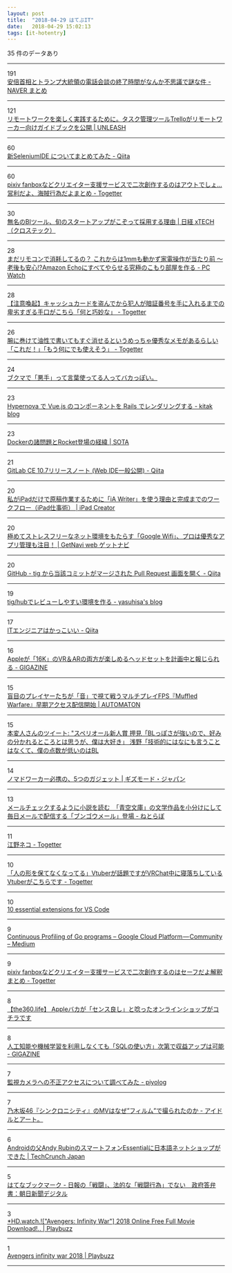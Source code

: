 ```yaml
---
layout: post
title:  "2018-04-29 はてぶIT"
date:   2018-04-29 15:02:13
tags: [it-hotentry]
---
```

35 件のデータあり

<hr><div class="row">
<div class="col-1"><span class="badge badge-pill badge-success h2">191</span></div>
<div class="col-11"><a href='https://matome.naver.jp/odai/2152493256703171201' target='_blank'>安倍首相とトランプ大統領の電話会談の終了時間がなんか不思議で謎な件 - NAVER まとめ</a></div>
</div>
<hr>
<div class="row">
<div class="col-1"><span class="badge badge-pill badge-success h2">121</span></div>
<div class="col-11"><a href='https://unleash.tokyo/2018/02/09/remote-work-guide-trello/' target='_blank'>リモートワークを楽しく実践するために。タスク管理ツールTrelloがリモートワーカー向けガイドブックを公開 | UNLEASH</a></div>
</div>
<hr>
<div class="row">
<div class="col-1"><span class="badge badge-pill badge-success h2">60</span></div>
<div class="col-11"><a href='https://qiita.com/gluelan2013/items/0513c5331b6a67086308' target='_blank'>新SeleniumIDE についてまとめてみた - Qiita</a></div>
</div>
<hr>
<div class="row">
<div class="col-1"><span class="badge badge-pill badge-success h2">60</span></div>
<div class="col-11"><a href='https://togetter.com/li/1222309' target='_blank'>pixiv fanboxなどクリエイター支援サービスで二次創作するのはアウトでしょ…営利だよ、海賊行為だよまとめ - Togetter</a></div>
</div>
<hr>
<div class="row">
<div class="col-1"><span class="badge badge-pill badge-success h2">30</span></div>
<div class="col-11"><a href='http://tech.nikkeibp.co.jp/it/atcl/column/15/061500148/092000129/' target='_blank'>無名のBIツール、旬のスタートアップがこぞって採用する理由 | 日経 xTECH（クロステック）</a></div>
</div>
<hr>
<div class="row">
<div class="col-1"><span class="badge badge-pill badge-success h2">28</span></div>
<div class="col-11"><a href='https://pc.watch.impress.co.jp/docs/news/1119546.html' target='_blank'>まだリモコンで消耗してるの？ これからは1mmも動かず家電操作が当たり前 ～老後も安心!?Amazon Echoにすべてやらせる究極のこもり部屋を作る - PC Watch</a></div>
</div>
<hr>
<div class="row">
<div class="col-1"><span class="badge badge-pill badge-success h2">28</span></div>
<div class="col-11"><a href='https://togetter.com/li/1222310' target='_blank'>【注意喚起】キャッシュカードを盗んでから犯人が暗証番号を手に入れるまでの卑劣すぎる手口がこちら「何と巧妙な」 - Togetter</a></div>
</div>
<hr>
<div class="row">
<div class="col-1"><span class="badge badge-pill badge-success h2">26</span></div>
<div class="col-11"><a href='https://togetter.com/li/1222374' target='_blank'>腕に巻けて油性で書いてもすぐ消せるというめっちゃ優秀なメモがあるらしい「これだ！」「もう何にでも使えそう」 - Togetter</a></div>
</div>
<hr>
<div class="row">
<div class="col-1"><span class="badge badge-pill badge-success h2">24</span></div>
<div class="col-11"><a href='https://anond.hatelabo.jp/20180428194041' target='_blank'>ブクマで「悪手」って言葉使ってる人ってバカっぽい。</a></div>
</div>
<hr>
<div class="row">
<div class="col-1"><span class="badge badge-pill badge-success h2">23</span></div>
<div class="col-11"><a href='http://kitak.hatenablog.jp/entry/2018/04/28/162427' target='_blank'>Hypernova で Vue.js のコンポーネントを Rails でレンダリングする - kitak blog</a></div>
</div>
<hr>
<div class="row">
<div class="col-1"><span class="badge badge-pill badge-success h2">23</span></div>
<div class="col-11"><a href='https://deeeet.com/writing/2015/02/17/docker-bad-points/' target='_blank'>Dockerの諸問題とRocket登場の経緯 | SOTA</a></div>
</div>
<hr>
<div class="row">
<div class="col-1"><span class="badge badge-pill badge-success h2">21</span></div>
<div class="col-11"><a href='https://qiita.com/tnir/items/66501667f12cf29f3ba8' target='_blank'>GitLab CE 10.7リリースノート (Web IDE一般公開) - Qiita</a></div>
</div>
<hr>
<div class="row">
<div class="col-1"><span class="badge badge-pill badge-success h2">20</span></div>
<div class="col-11"><a href='http://necojita.com/2018042713853' target='_blank'>私がiPadだけで原稿作業するために「iA Writer」を使う理由と完成までのワークフロー（iPad仕事術） | iPad Creator</a></div>
</div>
<hr>
<div class="row">
<div class="col-1"><span class="badge badge-pill badge-success h2">20</span></div>
<div class="col-11"><a href='https://getnavi.jp/digital/253992/' target='_blank'>極めてストレスフリーなネット環境をもたらす「Google Wifi」、プロは優秀なアプリ管理も注目！ | GetNavi web ゲットナビ</a></div>
</div>
<hr>
<div class="row">
<div class="col-1"><span class="badge badge-pill badge-success h2">20</span></div>
<div class="col-11"><a href='https://qiita.com/tmtysk/items/fd6592eb859e4523cd64' target='_blank'>GitHub - tig から当該コミットがマージされた Pull Request 画面を開く - Qiita</a></div>
</div>
<hr>
<div class="row">
<div class="col-1"><span class="badge badge-pill badge-success h2">19</span></div>
<div class="col-11"><a href='http://www.yasuhisay.info/entry/2017/10/31/083000' target='_blank'>tig/hubでレビューしやすい環境を作る - yasuhisa's blog</a></div>
</div>
<hr>
<div class="row">
<div class="col-1"><span class="badge badge-pill badge-success h2">17</span></div>
<div class="col-11"><a href='https://qiita.com/yuipon/items/0961c5717e1b9258bb73' target='_blank'>ITエンジニアはかっこいい - Qiita</a></div>
</div>
<hr>
<div class="row">
<div class="col-1"><span class="badge badge-pill badge-success h2">16</span></div>
<div class="col-11"><a href='https://gigazine.net/news/20180428-apple-16k-vr-headset/' target='_blank'>Appleが「16K」のVR＆ARの両方が楽しめるヘッドセットを計画中と報じられる - GIGAZINE</a></div>
</div>
<hr>
<div class="row">
<div class="col-1"><span class="badge badge-pill badge-success h2">15</span></div>
<div class="col-11"><a href='http://jp.automaton.am/articles/newsjp/20180428-66924/' target='_blank'>盲目のプレイヤーたちが「音」で視て戦うマルチプレイFPS『Muffled Warfare』早期アクセス配信開始 | AUTOMATON</a></div>
</div>
<hr>
<div class="row">
<div class="col-1"><span class="badge badge-pill badge-success h2">15</span></div>
<div class="col-11"><a href='http://twitter.com/real_keibi_in/status/986752130357673984' target='_blank'>本変人さんのツイート: "スペリオール新人賞 押見「BLっぽさが強いので、好みの分かれるところとは思うが、僕は大好き」 浅野「技術的にはなにも言うことはなくて、僕の点数が低いのはBL</a></div>
</div>
<hr>
<div class="row">
<div class="col-1"><span class="badge badge-pill badge-success h2">14</span></div>
<div class="col-11"><a href='https://www.gizmodo.jp/2018/04/re-nomadworker.html' target='_blank'>ノマドワーカー必携の、5つのガジェット | ギズモード・ジャパン</a></div>
</div>
<hr>
<div class="row">
<div class="col-1"><span class="badge badge-pill badge-success h2">13</span></div>
<div class="col-11"><a href='http://nlab.itmedia.co.jp/nl/articles/1804/27/news145.html' target='_blank'>メールチェックするように小説を読む　「青空文庫」の文学作品を小分けにして毎日メールで配信する「ブンゴウメール」登場 - ねとらぼ</a></div>
</div>
<hr>
<div class="row">
<div class="col-1"><span class="badge badge-pill badge-success h2">11</span></div>
<div class="col-11"><a href='https://togetter.com/li/1222230' target='_blank'>江野ネコ - Togetter</a></div>
</div>
<hr>
<div class="row">
<div class="col-1"><span class="badge badge-pill badge-success h2">10</span></div>
<div class="col-11"><a href='https://togetter.com/li/1222477' target='_blank'>「人の形を保てなくなってる」Vtuberが話題ですがVRChat中に寝落ちしているVtuberがこちらです - Togetter</a></div>
</div>
<hr>
<div class="row">
<div class="col-1"><span class="badge badge-pill badge-success h2">10</span></div>
<div class="col-11"><a href='https://dev.to/fbnlsr/10-essential-extensions-for-vscode-174i' target='_blank'>10 essential extensions for VS Code</a></div>
</div>
<hr>
<div class="row">
<div class="col-1"><span class="badge badge-pill badge-success h2">9</span></div>
<div class="col-11"><a href='https://medium.com/google-cloud/96d4416af77b' target='_blank'>Continuous Profiling of Go programs – Google Cloud Platform — Community – Medium</a></div>
</div>
<hr>
<div class="row">
<div class="col-1"><span class="badge badge-pill badge-success h2">9</span></div>
<div class="col-11"><a href='https://togetter.com/li/1222306' target='_blank'>pixiv fanboxなどクリエイター支援サービスで二次創作するのはセーフだよ解釈まとめ - Togetter</a></div>
</div>
<hr>
<div class="row">
<div class="col-1"><span class="badge badge-pill badge-success h2">8</span></div>
<div class="col-11"><a href='http://the360.life/U1301.doit?id=3597' target='_blank'>【the360.life】 Appleバカが「センス良し」と唸ったオンラインショップがコチラです</a></div>
</div>
<hr>
<div class="row">
<div class="col-1"><span class="badge badge-pill badge-success h2">8</span></div>
<div class="col-11"><a href='https://gigazine.net/news/20180429-ai-machine-learning-sql/' target='_blank'>人工知能や機械学習を利用しなくても「SQLの使い方」次第で収益アップは可能 - GIGAZINE</a></div>
</div>
<hr>
<div class="row">
<div class="col-1"><span class="badge badge-pill badge-success h2">7</span></div>
<div class="col-11"><a href='http://d.hatena.ne.jp/Kango/20180428/1524936297' target='_blank'>監視カメラへの不正アクセスについて調べてみた - piyolog</a></div>
</div>
<hr>
<div class="row">
<div class="col-1"><span class="badge badge-pill badge-success h2">7</span></div>
<div class="col-11"><a href='http://result33.hatenablog.com/entry/2018/04/24/072003' target='_blank'>乃木坂46『シンクロニシティ』のMVはなぜ”フィルム”で撮られたのか - アイドルとアート。</a></div>
</div>
<hr>
<div class="row">
<div class="col-1"><span class="badge badge-pill badge-success h2">6</span></div>
<div class="col-11"><a href='http://jp.techcrunch.com/2018/04/28/2018-04-27-essentials-first-handset-is-coming-to-more-markets/' target='_blank'>Androidの父Andy RubinのスマートフォンEssentialに日本語ネットショップができた | TechCrunch Japan</a></div>
</div>
<hr>
<div class="row">
<div class="col-1"><span class="badge badge-pill badge-success h2">5</span></div>
<div class="col-11"><a href='http://b.hatena.ne.jp/entry/s/www.asahi.com/articles/ASL4W51FYL4WULFA02B.html' target='_blank'>はてなブックマーク - 日報の「戦闘」、法的な「戦闘行為」でない　政府答弁書：朝日新聞デジタル</a></div>
</div>
<hr>
<div class="row">
<div class="col-1"><span class="badge badge-pill badge-success h2">3</span></div>
<div class="col-11"><a href='http://www.playbuzz.com/azizuli10/hd-watch-avengers-infinity-war-2018-online-free-full-movie-download' target='_blank'>*HD.watch.!["Avengers: Infinity War"] 2018 Online Free Full Movie Download!.. | Playbuzz</a></div>
</div>
<hr>
<div class="row">
<div class="col-1"><span class="badge badge-pill badge-success h2">1</span></div>
<div class="col-11"><a href='https://www.playbuzz.com/avengersinfinitywar15' target='_blank'>Avengers infinity war 2018 | Playbuzz</a></div>
</div>
<hr>
